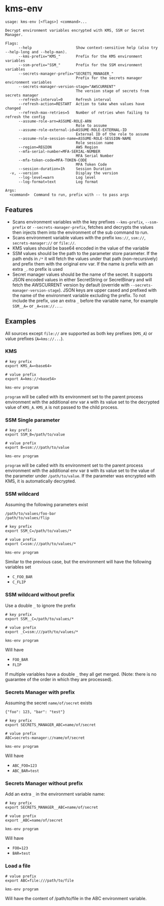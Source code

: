 # kms-env

```
usage: kms-env [<flags>] <command>...

Decrypt environment variables encrypted with KMS, SSM or Secret Manager.

Flags:
      --help                    Show context-sensitive help (also try --help-long and --help-man).
      --kms-prefix="KMS_"       Prefix for the KMS environment variables
      --ssm-prefix="SSM_"       Prefix for the SSM environment variables
      --secrets-manager-prefix="SECRETS_MANAGER_"
                                Prefix for the secrets manager environment variables
      --secrets-manager-version-stage="AWSCURRENT"
                                The version stage of secrets from secrets manager
      --refresh-interval=0      Refresh interval
      --refresh-action=RESTART  Action to take when values have changed
      --refresh-max-retries=5   Number of retries when failing to refresh the config
      --assume-role-arn=ASSUME-ROLE-ARN
                                Role to assume
      --assume-role-external-id=ASSUME-ROLE-EXTERNAL-ID
                                External ID of the role to assume
      --assume-role-session-name=ASSUME-ROLE-SESSION-NAME
                                Role session name
      --region=REGION           AWS Region
      --mfa-serial-number=MFA-SERIAL-NUMBER
                                MFA Serial Number
      --mfa-token-code=MFA-TOKEN-CODE
                                MFA Token Code
      --session-duration=1h     Session Duration
  -v, --version                 Display the version
      --log-level=warn          Log level
      --log-format=text         Log format

Args:
  <command>  Command to run, prefix with -- to pass args
```

## Features

* Scans environment variables with the key prefixes `--kms-prefix`, `--ssm-prefix` or `--secrets-manager-prefix`, fetches and decrypts the values
  then injects them into the environment of the sub command to run.
* Scans environment variable values with the prefix `kms://`, `ssm://`, `secrets-manager://` or `file://`.
* KMS values should be base64 encoded in the value of the variable
* SSM values should be the path to the parameter store parameter. If the path ends in `/*` it will fetch the values
  under that path (non-recursively) and prefix them with the original env var. If the name is prefix with an extra `_`.
  no prefix is used
* Secret manager values should be the name of the secret. It supports JSON encoded values in either SecretString or SecretBinary and will fetch the AWSCURRENT version by default (override with `--secrets-manager-version-stage`). JSON keys are upper cased and prefixed with the name of the environment variable excluding the prefix. To not include the prefix, use an extra `_` before the variable name, for example `SSM__A=` or `_A=ssm://...`.

## Examples

All sources except `file://` are supported as both key prefixes (`KMS_A`) or value prefixes (`A=kms://...`).

### KMS

```
# key prefix
export KMS_A=<base64>

# value prefix
export A=kms://<base54>

kms-env program
```

`program` will be called with its environment set to the parent process environment with the additional env var `A` with
its value set to the decrypted value of `KMS_A`. `KMS_A` is not passed to the child process.

### SSM Single parameter

```
# key prefix
export SSM_B=/path/to/value

# value prefix
export B=ssm:///path/to/value

kms-env program
```

`program` will be called with its environment set to the parent process environment with the additional env var `B` with
its value set to the value of the parameter under `/path/to/value`. If the parameter was encrypted with KMS, it is automatically
decrypted.

### SSM wildcard

Assuming the following parameters exist
```
/path/to/values/foo-bar
/path/to/values/flip
```

```
# key prefix
export SSM_C=/path/to/values/*

# value prefix
export C=ssm:///path/to/values/*

kms-env program
```

Similar to the previous case, but the environment will have the following variables set
* `C_FOO_BAR`
* `C_FLIP`

### SSM wildcard without prefix

Use a double `_` to ignore the prefix

```
# key prefix
export SSM__C=/path/to/values/*

# value prefix
export _C=ssm:///path/to/values/*

kms-env program
```

Will have
* `FOO_BAR`
* `FLIP`

If multiple variables have a double `_` they all get merged. (Note: there is no guarantee of the order in which they are processed).

### Secrets Manager with prefix

Assuming the secret `name/of/secret` exists
```
{"foo": 123, "bar": "test"}
```

```
# key prefix
export SECRETS_MANAGER_ABC=name/of/secret

# value prefix
ABC=secrets-manager://name/of/secret

kms-env program
```

Will have
* `ABC_FOO=123`
* `ABC_BAR=test`

### Secrets Manager without prefix

Add an extra `_` in the environment variable name:

```
# key prefix
export SECRETS_MANAGER__ABC=name/of/secret

# value prefix
export _ABC=name/of/secret

kms-env program
```

Will have
* `FOO=123`
* `BAR=test`

### Load a file

```
# value prefix
export ABC=file:///path/to/file

kms-env program
```

Will have the content of /path/to/file in the ABC environment variable.
